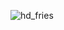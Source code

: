 
![hd_fries](https://github.com/Aaron-Gritti/Aaron-Gritti/assets/133798468/812bacae-eb97-41cf-b328-2ffb76057123)


<!---
Aaron-Gritti/Aaron-Gritti is a ✨ special ✨ repository because its `README.md` (this file) appears on your GitHub profile.

You can click the Preview link to take a look at your changes.
--->
